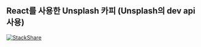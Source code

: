 ## React를 사용한 Unsplash 카피 (Unsplash의 dev api 사용)
[![StackShare](http://img.shields.io/badge/tech-stack-0690fa.svg?style=flat)](https://stackshare.io/devblossom777182/my-stack)
